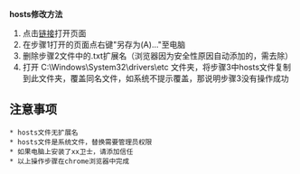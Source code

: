 **hosts修改方法**
 1. 点击[链接](https://raw.githubusercontent.com/karelyang/KarelHosts/master/hosts)打开页面
 2. 在步骤1打开的页面点右键"另存为(A)..."至电脑
 3. 删除步骤2文件中的.txt扩展名（浏览器因为安全性原因自动添加的，需去除）
 4. 打开 C:\Windows\System32\drivers\etc 文件夹，将步骤3中hosts文件复制到此文件夹，覆盖同名文件，如系统不提示覆盖，那说明步骤3没有操作成功
 
注意事项
----
    * hosts文件无扩展名
    * hosts文件是系统文件，替换需要管理员权限
    * 如果电脑上安装了xx卫士，请添加信任
    * 以上操作步骤在chrome浏览器中完成
